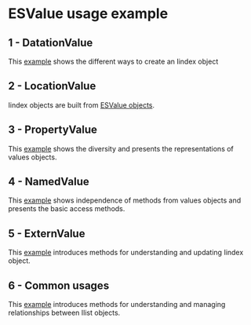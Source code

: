 # ESValue usage example
## 1 - DatationValue
This [example](Iindex_creation.ipynb) shows the different ways to create an Iindex object
## 2 - LocationValue
Iindex objects are built from [ESValue objects](../ESValue/README.md).
## 3 - PropertyValue
This [example](Iindex_value.ipynb) shows the diversity and presents the representations of values objects.
## 4 - NamedValue
This [example](Iindex_update.ipynb) shows independence of methods from values objects and presents the basic access methods.
## 5 - ExternValue
This [example](Iindex_structure.ipynb) introduces methods for understanding and updating Iindex object.
## 6 - Common usages
This [example](Iindex_structure_analysis.ipynb) introduces methods for understanding and managing relationships between Ilist objects.


